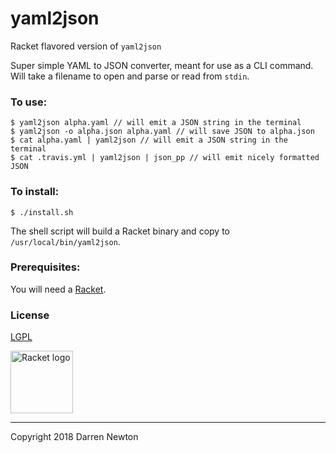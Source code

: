 yaml2json
=========

Racket flavored version of `yaml2json`

Super simple YAML to JSON converter, meant for use as a CLI command. Will take a filename to open and parse or read from `stdin`.

### To use:

``` shell
$ yaml2json alpha.yaml // will emit a JSON string in the terminal
$ yaml2json -o alpha.json alpha.yaml // will save JSON to alpha.json
$ cat alpha.yaml | yaml2json // will emit a JSON string in the terminal
$ cat .travis.yml | yaml2json | json_pp // will emit nicely formatted JSON
```

### To install:

``` shell
$ ./install.sh
```

The shell script will build a Racket binary and copy to `/usr/local/bin/yaml2json`.

### Prerequisites:

You will need a [Racket](https://racket-lang.org/).

### License

[LGPL](https://github.com/DarrenN/yaml2json/blob/master/LICENSE.txt)

<a href="https://racket-lang.org/"><img src="https://racket-lang.org/img/racket-logo.svg" width="100" height="100" alt="Racket logo" title="Racket" /></a>

---

Copyright 2018 Darren Newton
